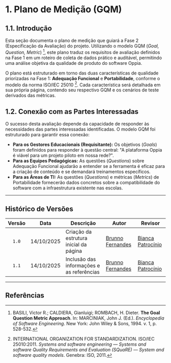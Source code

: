 # 1. Plano de Medição (GQM)

## 1.1. Introdução

Esta seção documenta o plano de medição que guiará a Fase 2 (Especificação da Avaliação) do projeto. Utilizando o modelo GQM (*Goal, Question, Metric*) [^1], este plano traduz os requisitos de avaliação definidos na Fase 1 em um roteiro de coleta de dados prático e auditável, permitindo uma análise objetiva da qualidade de produto do software Oppia.

O plano está estruturado em torno das duas características de qualidade priorizadas na Fase 1: **Adequação Funcional** e **Portabilidade**, conforme o modelo da norma ISO/IEC 25010 [^2]. Cada característica será detalhada em sua própria página, contendo seu respectivo GQM e os cenários de teste derivados das métricas.

## 1.2. Conexão com as Partes Interessadas

O sucesso desta avaliação depende da capacidade de responder às necessidades das partes interessadas identificadas. O modelo GQM foi estruturado para garantir essa conexão:

* **Para os Gestores Educacionais (Requisitante):** Os objetivos (*Goals*) foram definidos para responder à questão central: "A plataforma Oppia é viável para um projeto piloto em nossa rede?".
* **Para as Equipes Pedagógicas:** As questões (*Questions*) sobre Adequação Funcional ajudarão a entender se a ferramenta é eficaz para a criação de conteúdo e se demandará treinamentos específicos.
* **Para as Áreas de TI:** As questões (*Questions*) e métricas (*Metrics*) de Portabilidade fornecerão dados concretos sobre a compatibilidade do software com a infraestrutura existente nas escolas.

---

## Histórico de Versões

| Versão | Data       | Descrição                                           | Autor                                           | Revisor |
| :----: | ---------- | --------------------------------------------------- | ----------------------------------------------- | ------- |
|  `1.0` | 14/10/2025 | Criação da estrutura inicial da página              | [Brunno Fernandes](https://github.com/brunnoff) |  [Bianca Patrocínio](https://github.com/BiancaPatrocinio7)   |
|  `1.1` | 14/10/2025 | Inclusão das informações e as referências           | [Brunno Fernandes](https://github.com/brunnoff) |  [Bianca Patrocínio](https://github.com/BiancaPatrocinio7)   |

---

## Referências

[^1]: BASILI, Victor R.; CALDIERA, Gianluigi; ROMBACH, H. Dieter. **The Goal Question Metric Approach**. In: MARCINIAK, John J. (Ed.). *Encyclopedia of Software Engineering*. New York: John Wiley & Sons, 1994. v. 1, p. 528-532.

[^2]: INTERNATIONAL ORGANIZATION FOR STANDARDIZATION. ISO/IEC 25010:2011. *Systems and software engineering — Systems and software Quality Requirements and Evaluation (SQuaRE) — System and software quality models*. Genebra: ISO, 2011.
